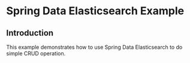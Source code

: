 # Spring Data Elasticsearch Example

## Introduction

This example demonstrates how to use Spring Data Elasticsearch to do simple CRUD operation.

